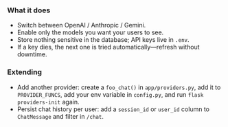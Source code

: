 ### What it does
* Switch between OpenAI / Anthropic / Gemini.
* Enable only the models you want your users to see.
* Store nothing sensitive in the database; API keys live in `.env`.
* If a key dies, the next one is tried automatically—refresh without downtime.

### Extending
* Add another provider: create a `foo_chat()` in `app/providers.py`,
  add it to `PROVIDER_FUNCS`, add your env variable in `config.py`,
  and run `flask providers-init` again.
* Persist chat history per user: add a `session_id` or `user_id` column
  to `ChatMessage` and filter in `/chat`.
